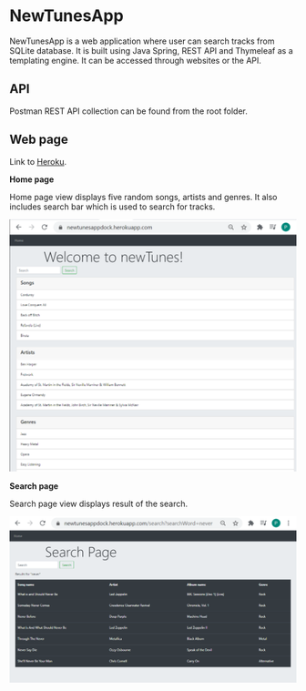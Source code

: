 # NewTunesApp

NewTunesApp is a web application where user can search tracks from SQLite database.
It is built using Java Spring, REST API and Thymeleaf as a templating engine. 
It can be accessed through websites or the API.

## API

Postman REST API collection can be found from the root folder.

## Web page

Link to [Heroku](https://newtunesappdock.herokuapp.com/).

**Home page**

Home page view displays five random songs, artists and genres. 
It also includes search bar which is used to search for tracks.

![homepage](https://github.com/paularintaharri/newTunesApp/blob/master/images/homepage.png)

**Search page**

Search page view displays result of the search.

![search page](https://github.com/paularintaharri/newTunesApp/blob/master/images/searchpage.png)
